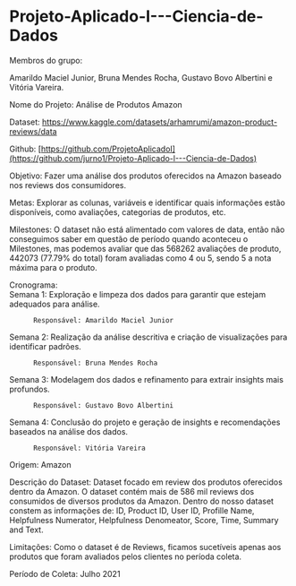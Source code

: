 # Projeto-Aplicado-l---Ciencia-de-Dados
Membros do grupo:

Amarildo Maciel Junior,
Bruna Mendes Rocha,
Gustavo Bovo Albertini e
Vitória Vareira.


Nome do Projeto: Análise de Produtos Amazon 

Dataset: https://www.kaggle.com/datasets/arhamrumi/amazon-product-reviews/data 

Github: [https://github.com/ProjetoAplicadoI](https://github.com/jurno1/Projeto-Aplicado-l---Ciencia-de-Dados)

Objetivo: Fazer uma análise dos produtos oferecidos na Amazon baseado nos reviews dos consumidores. 

Metas:  Explorar as colunas, variáveis e identificar quais informações estão disponíveis, como avaliações, categorias de produtos, etc.

Milestones: O dataset não está alimentado com valores de data, então não conseguimos saber em questão de período quando aconteceu o Milestones, mas podemos avaliar que das 568262 avaliações de produto, 442073 (77.79% do total) foram avaliadas como 4 ou 5, sendo 5 a nota máxima para o produto.

Cronograma:  
Semana 1: Exploração e limpeza dos dados para garantir que estejam adequados para análise.

          Responsável: Amarildo Maciel Junior
Semana 2: Realização da análise descritiva e criação de visualizações para identificar padrões.

          Responsável: Bruna Mendes Rocha
Semana 3: Modelagem dos dados e refinamento para extrair insights mais profundos.

          Responsável: Gustavo Bovo Albertini
Semana 4: Conclusão do projeto e geração de insights e recomendações baseados na análise dos dados.

          Responsável: Vitória Vareira
          
Origem:  Amazon

Descrição do Dataset: Dataset focado em review dos produtos oferecidos dentro da Amazon. O dataset contém mais de 586 mil reviews dos consumidos de diversos produtos da Amazon. Dentro do nosso dataset constem as informações de: ID, Product ID, User ID, Profille Name, Helpfulness Numerator, Helpfulness Denomeator, Score, Time, Summary and Text. 

Limitações: Como o dataset é de Reviews, ficamos sucetíveis apenas aos produtos que foram avaliados pelos clientes no períoda coleta.

Período de Coleta: Julho 2021
